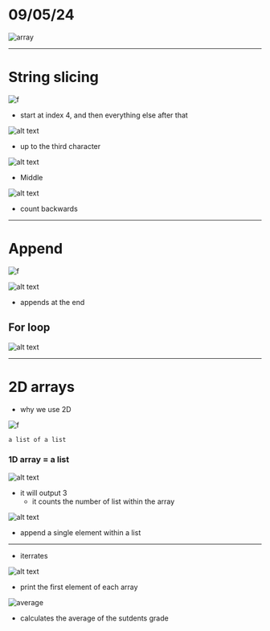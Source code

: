 
# 09/05/24

![array](image.png)

---

# String slicing

![f](image-1.png)

- start at index 4, and then everything else after that

![alt text](image-2.png)

- up to the third character

![alt text](image-3.png)

- Middle

![alt text](image-4.png)

- count backwards

---

# Append

![f](image-5.png)

![alt text](image-6.png)

- appends at the end

## For loop

![alt text](image-7.png)


---

# 2D arrays

- why we use 2D

![f](image-8.png)

    a list of a list

### 1D array = a list

![alt text](image-9.png)

- it will output 3
    - it counts the number of list within the array

![alt text](image-10.png)

- append a single element within a list

---

- iterrates

![alt text](image-11.png)

- print the first element of each array

![average](image-12.png)

- calculates the average of the sutdents grade